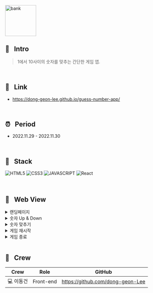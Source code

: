 <img width="100" height="100" alt="bank" src="https://user-images.githubusercontent.com/69576865/207801780-be3f75b6-0bb6-42c1-bcb8-950e32cd1cad.png">


## :mag_right: &nbsp; Intro

> 1에서 10사이의 숫자를 맞추는 간단한 게임 앱.
<br/>

## :link: &nbsp; Link
- https://dong-geon-lee.github.io/guess-number-app/
<br/>  

## :alarm_clock: &nbsp; Period
 - 2022.11.29 - 2022.11.30
<br/>

## :seedling: &nbsp; Stack  
![HTML5](https://img.shields.io/badge/HTML5-E34F26?style=for-the-badge&logo=HTML5&logoColor=fff)
![CSS3](https://img.shields.io/badge/CSS3-1572B6?style=for-the-badge&logo=CSS3&logoColor=fff)
![JAVASCRIPT](https://img.shields.io/badge/JavaScript-343a40?style=for-the-badge&logo=JavaScript&logoColor=F7DF1E)
![React](https://img.shields.io/badge/React-444444?style=for-the-badge&logo=React)
<br/>
<br/>
<br/>

## :eyes: &nbsp; Web View
<details>
<summary>랜딩페이지</summary>  
<div markdown="1">
</div>
<img width="600" alt=""
 src="https://user-images.githubusercontent.com/69576865/207805522-3b09a6eb-3913-40e6-be1e-c5e0b526b2bc.gif">
</details>

<details>
<summary>숫자 Up & Down</summary>  
<div markdown="1">
</div>
<img width="600" alt=""
 src="https://user-images.githubusercontent.com/69576865/207806123-c7748590-9148-47bc-8805-b9711ee8e9c3.gif">
</details>

<details>
<summary>숫자 맞추기</summary>  
<div markdown="1">
</div>
<img width="600" alt=""
 src="https://user-images.githubusercontent.com/69576865/207806722-d09302bb-2153-423e-821e-b8dbfd59c605.gif">
</details>

<details>
<summary>게임 재시작</summary>  
<div markdown="1">
</div>
<img width="600" alt=""
 src="https://user-images.githubusercontent.com/69576865/207807285-87c3c743-af32-4e68-88bd-ba88f77900f8.gif">
</details>

<details>
<summary>게임 종료</summary>  
<div markdown="1">
</div>
<img width="600" alt=""
 src="https://user-images.githubusercontent.com/69576865/207808425-8f8992bf-6f19-4446-b5f1-1f3d87015743.gif">
</details>
<br/>


## :bust_in_silhouette: &nbsp; Crew
Crew | Role | GitHub
----- | ----- | -----
💻 이동건 | Front-end | https://github.com/dong-geon-Lee
<br/>
